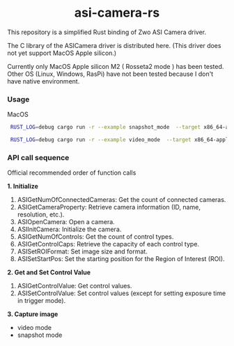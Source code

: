<div align=center>
    <h1>asi-camera-rs</h1>
</div>

 This repository is a simplified Rust binding of Zwo ASI Camera driver.
 
The C library of the ASICamera driver is distributed here.
(This driver does not yet support MacOS Apple silicon.)

Currently only MacOS Apple silicon M2 ( Rosseta2 mode ) has been tested.
Other OS (Linux, Windows, RasPi) have not been tested because I don't have native environment.

### Usage

MacOS
```zsh
 RUST_LOG=debug cargo run -r --example snapshot_mode  --target x86_64-apple-darwin

 RUST_LOG=debug cargo run -r --example video_mode  --target x86_64-apple-darwin
```


### API call sequence


Official recommended order of function calls

__1. Initialize__

1. ASIGetNumOfConnectedCameras: Get the count of connected cameras.
2. ASIGetCameraProperty: Retrieve camera information (ID, name, resolution, etc.).
3. ASIOpenCamera: Open a camera.
4. ASIInitCamera: Initialize the camera.
5. ASIGetNumOfControls: Get the count of control types.
6. ASIGetControlCaps: Retrieve the capacity of each control type.
7. ASISetROIFormat: Set image size and format.
8. ASISetStartPos: Set the starting position for the Region of Interest (ROI).


__2. Get and Set Control Value__

1. ASIGetControlValue: Get control values.
1. ASISetControlValue: Set control values (except for setting exposure time in trigger mode).

__3. Capture image__

- video mode
- snapshot mode